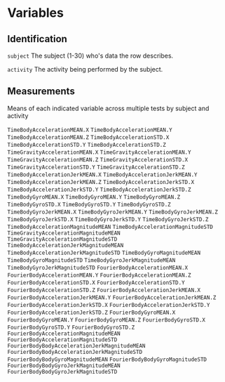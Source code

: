 # Variables

## Identification

`subject`            The subject (1-30) who's data the row describes.

`activity`           The activity being performed by the subject.

## Measurements

Means of each indicated variable across multiple tests by subject and activity

`TimeBodyAccelerationMEAN.X`
`TimeBodyAccelerationMEAN.Y`
`TimeBodyAccelerationMEAN.Z`
`TimeBodyAccelerationSTD.X`
`TimeBodyAccelerationSTD.Y`
`TimeBodyAccelerationSTD.Z`
`TimeGravityAccelerationMEAN.X`
`TimeGravityAccelerationMEAN.Y`
`TimeGravityAccelerationMEAN.Z`
`TimeGravityAccelerationSTD.X`
`TimeGravityAccelerationSTD.Y`
`TimeGravityAccelerationSTD.Z`
`TimeBodyAccelerationJerkMEAN.X`
`TimeBodyAccelerationJerkMEAN.Y`
`TimeBodyAccelerationJerkMEAN.Z`
`TimeBodyAccelerationJerkSTD.X`
`TimeBodyAccelerationJerkSTD.Y`
`TimeBodyAccelerationJerkSTD.Z`
`TimeBodyGyroMEAN.X` 
`TimeBodyGyroMEAN.Y` 
`TimeBodyGyroMEAN.Z` 
`TimeBodyGyroSTD.X`
`TimeBodyGyroSTD.Y`
`TimeBodyGyroSTD.Z`
`TimeBodyGyroJerkMEAN.X` 
`TimeBodyGyroJerkMEAN.Y` 
`TimeBodyGyroJerkMEAN.Z` 
`TimeBodyGyroJerkSTD.X`
`TimeBodyGyroJerkSTD.Y`
`TimeBodyGyroJerkSTD.Z`
`TimeBodyAccelerationMagnitudeMEAN`
`TimeBodyAccelerationMagnitudeSTD`
`TimeGravityAccelerationMagnitudeMEAN`
`TimeGravityAccelerationMagnitudeSTD` 
`TimeBodyAccelerationJerkMagnitudeMEAN`
`TimeBodyAccelerationJerkMagnitudeSTD`
`TimeBodyGyroMagnitudeMEAN`
`TimeBodyGyroMagnitudeSTD`
`TimeBodyGyroJerkMagnitudeMEAN`
`TimeBodyGyroJerkMagnitudeSTD`
`FourierBodyAccelerationMEAN.X`
`FourierBodyAccelerationMEAN.Y`
`FourierBodyAccelerationMEAN.Z`
`FourierBodyAccelerationSTD.X`
`FourierBodyAccelerationSTD.Y`
`FourierBodyAccelerationSTD.Z`
`FourierBodyAccelerationJerkMEAN.X`
`FourierBodyAccelerationJerkMEAN.Y`
`FourierBodyAccelerationJerkMEAN.Z`
`FourierBodyAccelerationJerkSTD.X`
`FourierBodyAccelerationJerkSTD.Y`
`FourierBodyAccelerationJerkSTD.Z`
`FourierBodyGyroMEAN.X`
`FourierBodyGyroMEAN.Y`
`FourierBodyGyroMEAN.Z`
`FourierBodyGyroSTD.X`
`FourierBodyGyroSTD.Y`
`FourierBodyGyroSTD.Z`
`FourierBodyAccelerationMagnitudeMEAN`
`FourierBodyAccelerationMagnitudeSTD` 
`FourierBodyBodyAccelerationJerkMagnitudeMEAN`
`FourierBodyBodyAccelerationJerkMagnitudeSTD` 
`FourierBodyBodyGyroMagnitudeMEAN`
`FourierBodyBodyGyroMagnitudeSTD` 
`FourierBodyBodyGyroJerkMagnitudeMEAN`
`FourierBodyBodyGyroJerkMagnitudeSTD`